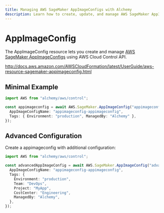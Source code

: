 ```yaml
---
title: Managing AWS SageMaker AppImageConfigs with Alchemy
description: Learn how to create, update, and manage AWS SageMaker AppImageConfigs using Alchemy Cloud Control.
---
```


# AppImageConfig

The AppImageConfig resource lets you create and manage [AWS SageMaker AppImageConfigs](https://docs.aws.amazon.com/sagemaker/latest/userguide/) using AWS Cloud Control API.

http://docs.aws.amazon.com/AWSCloudFormation/latest/UserGuide/aws-resource-sagemaker-appimageconfig.html

## Minimal Example

```ts
import AWS from "alchemy/aws/control";

const appimageconfig = await AWS.SageMaker.AppImageConfig("appimageconfig-example", {
  AppImageConfigName: "appimageconfig-appimageconfig",
  Tags: { Environment: "production", ManagedBy: "Alchemy" },
});
```

## Advanced Configuration

Create a appimageconfig with additional configuration:

```ts
import AWS from "alchemy/aws/control";

const advancedAppImageConfig = await AWS.SageMaker.AppImageConfig("advanced-appimageconfig", {
  AppImageConfigName: "appimageconfig-appimageconfig",
  Tags: {
    Environment: "production",
    Team: "DevOps",
    Project: "MyApp",
    CostCenter: "Engineering",
    ManagedBy: "Alchemy",
  },
});
```

